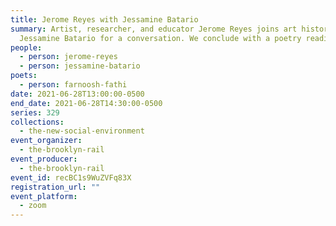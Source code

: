 ```yaml
---
title: Jerome Reyes with Jessamine Batario
summary: Artist, researcher, and educator Jerome Reyes joins art historian
  Jessamine Batario for a conversation. We conclude with a poetry reading.
people:
  - person: jerome-reyes
  - person: jessamine-batario
poets:
  - person: farnoosh-fathi
date: 2021-06-28T13:00:00-0500
end_date: 2021-06-28T14:30:00-0500
series: 329
collections:
  - the-new-social-environment
event_organizer:
  - the-brooklyn-rail
event_producer:
  - the-brooklyn-rail
event_id: recBC1s9WuZVFq83X
registration_url: ""
event_platform:
  - zoom
---
```


